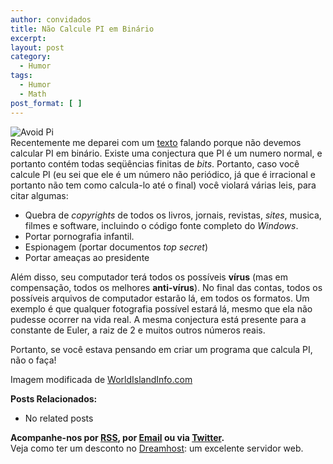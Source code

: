 ```yaml
---
author: convidados
title: Não Calcule PI em Binário
excerpt:
layout: post
category:
  - Humor
tags:
  - Humor
  - Math
post_format: [ ]
---
```

![Avoid Pi][1]  
Recentemente me deparei com um [texto][2] falando porque não devemos calcular PI em binário. Existe uma conjectura que PI é um numero normal, e portanto contém todas seqüências finitas de *bits*. Portanto, caso você calcule PI (eu sei que ele é um número não periódico, já que é irracional e portanto não tem como calcula-lo até o final) você violará várias leis, para citar algumas: 

*   Quebra de *copyrights* de todos os livros, jornais, revistas, *sites*, musica, filmes e software, incluindo o código fonte completo do *Windows*.
*   Portar pornografia infantil. 
*   Espionagem (portar documentos *top secret*) 
*   Portar ameaças ao presidente 

Além disso, seu computador terá todos os possíveis **vírus** (mas em compensação, todos os melhores **anti-vírus**). No final das contas, todos os possíveis arquivos de computador estarão lá, em todos os formatos. Um exemplo é que qualquer fotografia possível estará lá, mesmo que ela não pudesse ocorrer na vida real. A mesma conjectura está presente para a constante de Euler, a raiz de 2 e muitos outros números reais. 

Portanto, se você estava pensando em criar um programa que calcula PI, não o faça! 

  
Imagem modificada de [WorldIslandInfo.com][3]  


**Posts Relacionados:** 
*   No related posts









**Acompanhe-nos por [ RSS][5], por [Email][6] ou via [Twitter][7].**  
Veja como ter um desconto no [Dreamhost][8]: um excelente servidor web.

 [1]: http://vidageek.net/wp-content/uploads/2008/08/avoid-pi.jpg
 [2]: http://everything2.net/index.pl?node_id=1302963 "texto"
 [3]: http://flickr.com/photos/76074333@N00/251973451/ "WorldIslandInfo.com"
 [4]: https://twitter.com/share
 [5]: http://feeds.feedburner.com/VidaGeek
 [6]: http://feedburner.google.com/fb/a/mailverify?uri=VidaGeek&loc=pt_BR
 [7]: http://twitter.com/blogvidageek
 [8]: http://vidageek.net/dreamhost/
